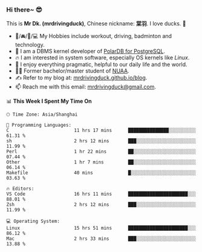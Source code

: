 ### Hi there~ 😎

This is **Mr Dk. (mrdrivingduck)**, Chinese nickname: **棠羽**. I love ducks. 🦆

- 💪/🚘/🏸/💻 My Hobbies include workout, driving, badminton and technology.
- 🍊 I am a DBMS kernel developer of [PolarDB for PostgreSQL](https://github.com/ApsaraDB/PolarDB-for-PostgreSQL).
- 🔥 I am interested in system software, especially OS kernels like *Linux*.
- 🔧 I enjoy everything pragmatic, helpful to our daily life and the world.
- 👨‍🎓 Former bachelor/master student of [NUAA](https://en.wikipedia.org/wiki/Nanjing_University_of_Aeronautics_and_Astronautics).
- ✍ Refer to my blog at: [mrdrivingduck.github.io/blog](https://mrdrivingduck.github.io/blog/).
- 📫 Reach me with this email: [mrdrivingduck@gmail.com](mailto:mrdrivingduck@gmail.com).

<!--START_SECTION:waka-->
📊 **This Week I Spent My Time On** 

```text
🕑︎ Time Zone: Asia/Shanghai

💬 Programming Languages: 
C                        11 hrs 17 mins      ███████████████░░░░░░░░░░   61.31 % 
sh                       2 hrs 12 mins       ███░░░░░░░░░░░░░░░░░░░░░░   11.99 % 
Perl                     1 hr 22 mins        ██░░░░░░░░░░░░░░░░░░░░░░░   07.44 % 
Other                    1 hr 7 mins         ██░░░░░░░░░░░░░░░░░░░░░░░   06.14 % 
Makefile                 40 mins             █░░░░░░░░░░░░░░░░░░░░░░░░   03.63 % 

🔥 Editors: 
VS Code                  16 hrs 11 mins      ██████████████████████░░░   88.01 % 
Zsh                      2 hrs 12 mins       ███░░░░░░░░░░░░░░░░░░░░░░   11.99 % 

💻 Operating System: 
Linux                    15 hrs 51 mins      ██████████████████████░░░   86.12 % 
Mac                      2 hrs 33 mins       ███░░░░░░░░░░░░░░░░░░░░░░   13.88 % 
```


<!--END_SECTION:waka-->

<!-- ![Mr Dk.'s GitHub Stats](https://github-readme-stats.vercel.app/api?username=mrdrivingduck&count_private&show_icons=true&theme=buefy) -->

<!-- ![Most Used Languages](https://github-readme-stats.vercel.app/api/top-langs/?username=mrdrivingduck&exclude_repo=mips32-CPU,snort-tcp-socket&theme=buefy&layout=compact&langs_count=10) -->


<!--
**mrdrivingduck/mrdrivingduck** is a ✨ _special_ ✨ repository because its `README.md` (this file) appears on your GitHub profile.

Here are some ideas to get you started:

- 🔭 I’m currently working on ...
- 🌱 I’m currently learning ...
- 👯 I’m looking to collaborate on ...
- 🤔 I’m looking for help with ...
- 💬 Ask me about ...
- 📫 How to reach me: ...
- 😄 Pronouns: ...
- ⚡ Fun fact: ...
-->
